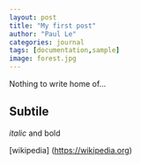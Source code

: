 ```yaml
---
layout: post
title: "My first post"
author: "Paul Le"
categories: journal
tags: [documentation,sample]
image: forest.jpg
---
```

Nothing to write home of... 

## Subtile 

*italic* and bold 

[wikipedia] (https://wikipedia.org)
